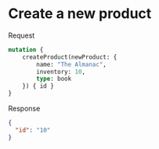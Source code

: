 # Create a new product

Request

```graphql
mutation {
    createProduct(newProduct: {
        name: "The Almanac",
        inventory: 10,
        type: book
    }) { id }
}
```

Response

```json
{
  "id": "10"
}
```
